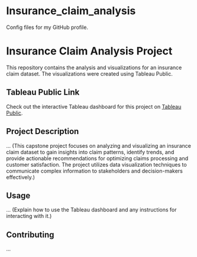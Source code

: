 # Insurance_claim_analysis
Config files for my GitHub profile.
# Insurance Claim Analysis Project

This repository contains the analysis and visualizations for an insurance claim dataset. The visualizations were created using Tableau Public.

## Tableau Public Link
Check out the interactive Tableau dashboard for this project on [Tableau Public](https://public.tableau.com/app/profile/pooja5734/viz/InsuranceClaimAnalysis_16486690270890/StoryBoard).

## Project Description
...
(This capstone project focuses on analyzing and visualizing an insurance claim dataset to gain insights into claim patterns, identify trends, and provide actionable recommendations for 
optimizing claims processing and customer satisfaction. The project utilizes data visualization techniques to communicate complex information to stakeholders and decision-makers 
effectively.)

## Usage
...
(Explain how to use the Tableau dashboard and any instructions for interacting with it.)

## Contributing
...

